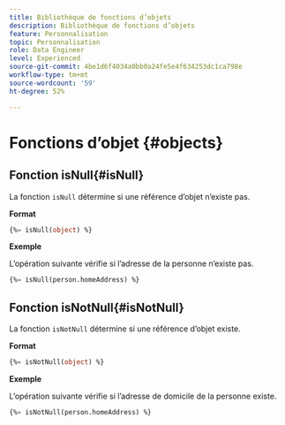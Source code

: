 ```yaml
---
title: Bibliothèque de fonctions d’objets
description: Bibliothèque de fonctions d’objets
feature: Personnalisation
topic: Personnalisation
role: Data Engineer
level: Experienced
source-git-commit: 4be1d6f4034a0bb0a24fe5e4f634253dc1ca798e
workflow-type: tm+mt
source-wordcount: '59'
ht-degree: 52%

---
```


# Fonctions d’objet {#objects}

## Fonction isNull{#isNull}

La fonction `isNull` détermine si une référence d’objet n’existe pas.

**Format**

```sql
{%= isNull(object) %}
```

**Exemple**

L’opération suivante vérifie si l’adresse de la personne n’existe pas.

```sql
{%= isNull(person.homeAddress) %}
```

## Fonction isNotNull{#isNotNull}

La fonction `isNotNull` détermine si une référence d’objet existe.

**Format**

```sql
{%= isNotNull(object) %}
```

**Exemple**

L’opération suivante vérifie si l’adresse de domicile de la personne existe.

```sql
{%= isNotNull(person.homeAddress) %}
```
